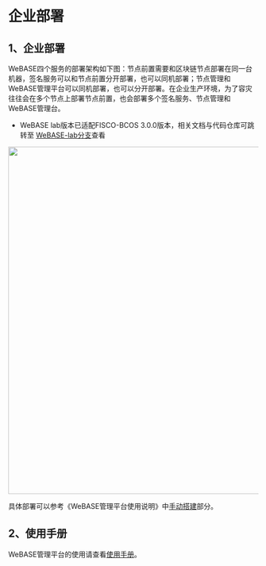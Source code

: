 # 企业部署

## 1、企业部署

WeBASE四个服务的部署架构如下图：节点前置需要和区块链节点部署在同一台机器，签名服务可以和节点前置分开部署，也可以同机部署；节点管理和WeBASE管理平台可以同机部署，也可以分开部署。在企业生产环境，为了容灾往往会在多个节点上部署节点前置，也会部署多个签名服务、节点管理和WeBASE管理台。
- WeBASE lab版本已适配FISCO-BCOS 3.0.0版本，相关文档与代码仓库可跳转至 [WeBASE-lab分支](https://webasedoc.readthedocs.io/zh_CN/lab)查看

<img src="../../_images/Framework_2.png" width="700">

具体部署可以参考《WeBASE管理平台使用说明》中[手动搭建](../WeBASE-Console-Suit/index.html#id9)部分。

## 2、使用手册
WeBASE管理平台的使用请查看[使用手册](../WeBASE-Console-Suit/index.html)。
